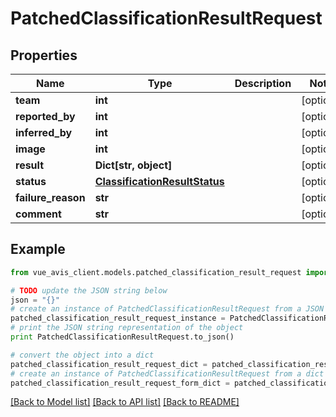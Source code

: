 # PatchedClassificationResultRequest


## Properties

Name | Type | Description | Notes
------------ | ------------- | ------------- | -------------
**team** | **int** |  | [optional]
**reported_by** | **int** |  | [optional]
**inferred_by** | **int** |  | [optional]
**image** | **int** |  | [optional]
**result** | **Dict[str, object]** |  | [optional]
**status** | [**ClassificationResultStatus**](ClassificationResultStatus.md) |  | [optional]
**failure_reason** | **str** |  | [optional]
**comment** | **str** |  | [optional]

## Example

```python
from vue_avis_client.models.patched_classification_result_request import PatchedClassificationResultRequest

# TODO update the JSON string below
json = "{}"
# create an instance of PatchedClassificationResultRequest from a JSON string
patched_classification_result_request_instance = PatchedClassificationResultRequest.from_json(json)
# print the JSON string representation of the object
print PatchedClassificationResultRequest.to_json()

# convert the object into a dict
patched_classification_result_request_dict = patched_classification_result_request_instance.to_dict()
# create an instance of PatchedClassificationResultRequest from a dict
patched_classification_result_request_form_dict = patched_classification_result_request.from_dict(patched_classification_result_request_dict)
```
[[Back to Model list]](..#documentation-for-models) [[Back to API list]](..#documentation-for-api-endpoints) [[Back to README]](..)
